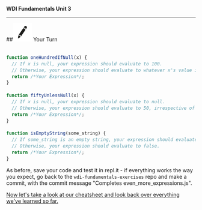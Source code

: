 **WDI Fundamentals Unit 3**

---

##![Your Turn](../assets/exercise.png) Your Turn

```javascript

function oneHundredIfNull(x) {
  // If x is null, your expression should evaluate to 100.
  // Otherwise, your expression should evaluate to whatever x's value is.
  return /*Your Expression*/;
}

function fiftyUnlessNull(x) {
  // If x is null, your expression should evaluate to null.
  // Otherwise, your expression should evaluate to 50, irrespective of x's value.
  return /*Your Expression*/;
}

function isEmptyString(some_string) {
  // If some_string is an empty string, your expression should evaluate to true.
  // Otherwise, your expression should evaluate to false.
  return /*Your Expression*/;
}

```
As before, save your code and test it in repl.it - if everything works the way you expect, go back to the `wdi-fundamentals-exercises` repo and make a commit, with the commit message "Completes even_more_expressions.js".

[Now let's take a look at our cheatsheet and look back over everything we've learned so far.](08_cheatsheet.md)
